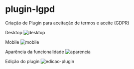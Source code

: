 # plugin-lgpd
Criação de Plugin para aceitação de termos e aceite (GDPR)

Desktop
![desktop](https://user-images.githubusercontent.com/8972255/97246103-4e11d400-17db-11eb-9afd-e55c855c0259.png)

Mobile
![mobile](https://user-images.githubusercontent.com/8972255/97246116-55d17880-17db-11eb-893f-793640ea3b6a.png)

Aparência da funcionalidade
![aparencia](https://user-images.githubusercontent.com/8972255/97246122-59fd9600-17db-11eb-8aed-2909bcbfbb46.png)

Edição do plugin
![edicao-plugin](https://user-images.githubusercontent.com/8972255/97246126-5b2ec300-17db-11eb-8b66-9185b17f40f7.png)
